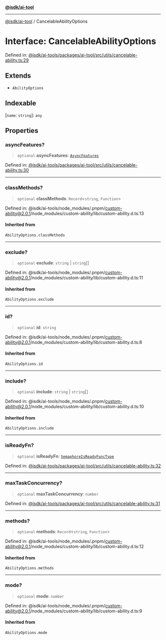 [**@isdk/ai-tool**](../README.md)

***

[@isdk/ai-tool](../globals.md) / CancelableAbilityOptions

# Interface: CancelableAbilityOptions

Defined in: [@isdk/ai-tools/packages/ai-tool/src/utils/cancelable-ability.ts:29](https://github.com/isdk/ai-tool.js/blob/4ebf370aaec9c78535cb40ffc19656d7bddcb145/src/utils/cancelable-ability.ts#L29)

## Extends

- `AbilityOptions`

## Indexable

\[`name`: `string`\]: `any`

## Properties

### asyncFeatures?

> `optional` **asyncFeatures**: [`AsyncFeatures`](../enumerations/AsyncFeatures.md)

Defined in: [@isdk/ai-tools/packages/ai-tool/src/utils/cancelable-ability.ts:30](https://github.com/isdk/ai-tool.js/blob/4ebf370aaec9c78535cb40ffc19656d7bddcb145/src/utils/cancelable-ability.ts#L30)

***

### classMethods?

> `optional` **classMethods**: `Record`\<`string`, `Function`\>

Defined in: @isdk/ai-tools/node\_modules/.pnpm/custom-ability@2.0.1/node\_modules/custom-ability/lib/custom-ability.d.ts:13

#### Inherited from

`AbilityOptions.classMethods`

***

### exclude?

> `optional` **exclude**: `string` \| `string`[]

Defined in: @isdk/ai-tools/node\_modules/.pnpm/custom-ability@2.0.1/node\_modules/custom-ability/lib/custom-ability.d.ts:11

#### Inherited from

`AbilityOptions.exclude`

***

### id?

> `optional` **id**: `string`

Defined in: @isdk/ai-tools/node\_modules/.pnpm/custom-ability@2.0.1/node\_modules/custom-ability/lib/custom-ability.d.ts:8

#### Inherited from

`AbilityOptions.id`

***

### include?

> `optional` **include**: `string` \| `string`[]

Defined in: @isdk/ai-tools/node\_modules/.pnpm/custom-ability@2.0.1/node\_modules/custom-ability/lib/custom-ability.d.ts:10

#### Inherited from

`AbilityOptions.include`

***

### isReadyFn?

> `optional` **isReadyFn**: [`SemaphoreIsReadyFuncType`](../type-aliases/SemaphoreIsReadyFuncType.md)

Defined in: [@isdk/ai-tools/packages/ai-tool/src/utils/cancelable-ability.ts:32](https://github.com/isdk/ai-tool.js/blob/4ebf370aaec9c78535cb40ffc19656d7bddcb145/src/utils/cancelable-ability.ts#L32)

***

### maxTaskConcurrency?

> `optional` **maxTaskConcurrency**: `number`

Defined in: [@isdk/ai-tools/packages/ai-tool/src/utils/cancelable-ability.ts:31](https://github.com/isdk/ai-tool.js/blob/4ebf370aaec9c78535cb40ffc19656d7bddcb145/src/utils/cancelable-ability.ts#L31)

***

### methods?

> `optional` **methods**: `Record`\<`string`, `Function`\>

Defined in: @isdk/ai-tools/node\_modules/.pnpm/custom-ability@2.0.1/node\_modules/custom-ability/lib/custom-ability.d.ts:12

#### Inherited from

`AbilityOptions.methods`

***

### mode?

> `optional` **mode**: `number`

Defined in: @isdk/ai-tools/node\_modules/.pnpm/custom-ability@2.0.1/node\_modules/custom-ability/lib/custom-ability.d.ts:9

#### Inherited from

`AbilityOptions.mode`
